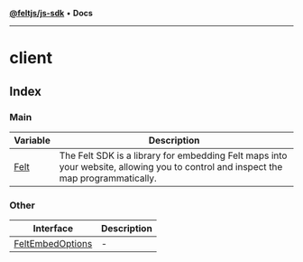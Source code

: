 [**@feltjs/js-sdk**](../README.md) • **Docs**

***

# client

## Index

### Main

| Variable | Description |
| ------ | ------ |
| [Felt](variables/Felt.md) | The Felt SDK is a library for embedding Felt maps into your website, allowing you to control and inspect the map programmatically. |

### Other

| Interface | Description |
| ------ | ------ |
| [FeltEmbedOptions](interfaces/FeltEmbedOptions.md) | - |
